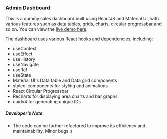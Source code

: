 ### Admin Dashboard

This is a dummy sales dashboard built using ReactJS and Material UI, with various features such as data tables, grids, charts, circular progressbar and so on. You can view the [live demo here](https://admindashrjs.netlify.app).

The dashboard uses various React hooks and dependencies, including:

- useContext
- useEffect
- useHistory
- useNavigate
- useRef
- useState
- Material UI's Data table and Data grid components
- styled-components for styling and animations
- React Circular Progressbar
- Recharts for displaying area charts and bar graphs
- uuidv4 for generating unique IDs

##### Developer's Note

- The code can be further refactored to improve its efficiency and maintainability. Minor bugs :(
